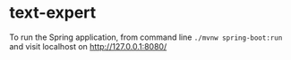 # text-expert

To run the Spring application, from command line `./mvnw spring-boot:run` and visit localhost on http://127.0.0.1:8080/